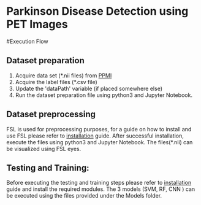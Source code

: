 # Parkinson Disease Detection using PET Images


#Execution Flow


## Dataset preparation 

1.	Acquire data set (*.nii files) from [PPMI](http://www.ppmi-info.org/)
2.	Acquire the label files (*.csv file)
3.	Update the 'dataPath' variable (if placed somewhere else) 
4.	Run the dataset preparation file using python3 and Jupyter Notebook.




## Dataset preprocessing

FSL is used for preprocessing purposes, for a guide on how to install and use FSL please refer to [installation](https://github.com/tanyajoon/UAlberta-Multimedia-Master-Program---Parkinson-Disease-Detection-using-PET-Images/blob/master/Installation.md) guide.
After successful installation, execute the files using python3 and Jupyter Notebook. The files(*.nii) can be visualized using FSL eyes.

## Testing and Training:

Before executing the testing and training steps please refer to [installation](https://github.com/tanyajoon/UAlberta-Multimedia-Master-Program---Parkinson-Disease-Detection-using-PET-Images/blob/master/Installation.md) guide and install the required modules.
The 3 models (SVM, RF, CNN ) can be executed using the files provided under the Models folder.
